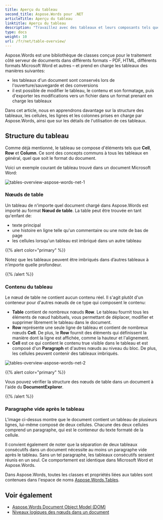 ```yaml
---
title: Aperçu du tableau
second_title: Aspose.Words pour .NET
articleTitle: Aperçu du tableau
linktitle: Aperçu du tableau
description: "Travaillez avec des tableaux et leurs composants tels que des cellules, des lignes et des colonnes dans Aspose.Words pour .NET. Comment travailler avec des tableaux en C#."
type: docs
weight: 10
url: /fr/net/table-overview/
---
```


Aspose.Words est une bibliothèque de classes conçue pour le traitement côté serveur de documents dans différents formats – PDF, HTML, différents formats Microsoft Word et autres – et prend en charge les tableaux des manières suivantes:

* les tableaux d'un document sont conservés lors de l'ouverture/sauvegarde et des conversions
* il est possible de modifier le tableau, le contenu et son formatage, puis d'exporter les modifications vers un fichier dans un format prenant en charge les tableaux

Dans cet article, nous en apprendrons davantage sur la structure des tableaux, les cellules, les lignes et les colonnes prises en charge par Aspose.Words, ainsi que sur les détails de l'utilisation de ces tableaux.

## Structure du tableau

Comme déjà mentionné, le tableau se compose d'éléments tels que **Cell**, **Row** et **Column**. Ce sont des concepts communs à tous les tableaux en général, quel que soit le format du document.

Voici un exemple courant de tableau trouvé dans un document Microsoft Word:

![tables-overview-aspose-words-net-1](/words/net/table-overview/tables-overview-1.png)

### Nœuds de table

Un tableau de n'importe quel document chargé dans Aspose.Words est importé au format **Nœud de table**. La table peut être trouvée en tant qu'enfant de:

- texte principal
- une histoire en ligne telle qu'un commentaire ou une note de bas de page
- les cellules lorsqu'un tableau est imbriqué dans un autre tableau

{{% alert color="primary" %}}

Notez que les tableaux peuvent être imbriqués dans d’autres tableaux à n’importe quelle profondeur.

{{% /alert %}}

### Contenu du tableau

Le nœud de table ne contient aucun contenu réel. Il s'agit plutôt d'un conteneur pour d'autres nœuds de ce type qui composent le contenu:

- **Table** contient de nombreux nœuds **Row**. Le tableau fournit tous les éléments de nœud habituels, vous permettant de déplacer, modifier et supprimer librement le tableau dans le document.
- **Row** représente une seule ligne de tableau et contient de nombreux nœuds **Cell**. De plus, le **Row** fournit des éléments qui définissent la manière dont la ligne est affichée, comme la hauteur et l'alignement.
- **Cell** est ce qui contient le contenu true visible dans le tableau et est composé d'un **Paragraph** et d'autres nœuds au niveau du bloc. De plus, les cellules peuvent contenir des tableaux imbriqués.

![tables-overview-aspose-words-net-2](/words/net/table-overview/tables-overview-2.png)

{{% alert color="primary" %}}

Vous pouvez vérifier la structure des nœuds de table dans un document à l'aide du **DocumentExplorer**.

{{% /alert %}}

### Paragraphe vide après le tableau

L'image ci-dessus montre que le document contient un tableau de plusieurs lignes, lui-même composé de deux cellules. Chacune des deux cellules comprend un paragraphe, qui est le conteneur du texte formaté de la cellule.

Il convient également de noter que la séparation de deux tableaux consécutifs dans un document nécessite au moins un paragraphe vide après le tableau. Sans un tel paragraphe, les tableaux consécutifs seraient réunis en un seul. Ce comportement est identique dans Microsoft Word et Aspose.Words.

Dans Aspose.Words, toutes les classes et propriétés liées aux tables sont contenues dans l'espace de noms [Aspose.Words.Tables](https://reference.aspose.com/words/fr/net/aspose.words.tables/).

## Voir également

* [Aspose.Words Document Object Model (DOM)](/words/fr/net/aspose-words-document-object-model/)
* [Niveaux logiques des nœuds dans un document](/words/fr/net/logical-levels-of-nodes-in-a-document/)